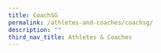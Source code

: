 ```yaml
---
title: CoachSG
permalink: /athletes-and-coaches/coachsg/
description: ""
third_nav_title: Athletes & Coaches
---
```


